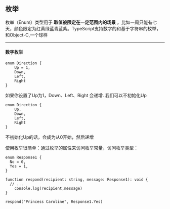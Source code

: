 ## 枚举

枚举（Enum）类型用于 **取值被限定在一定范围内的场景** ，比如一周只能有七天，颜色限定为红黄绿蓝青蓝紫。TypeScript支持数字的和基于字符串的枚举，和Object-C,一个球样

---

#### 数字枚举
```
enum Direction {
    Up = 1,
    Down,
    Left,
    Right
}
```
如果你设置了Up为1，Down、Left、Right 会递增.
我们可以不初始化Up
```
enum Direction {
    Up,
    Down,
    Left,
    Right
}
```
不初始化Up的话，会成为从0开始，然后递增


使用枚举很简单：通过枚举的属性来访问枚举常量，访问枚举类型：
```
enum Response1 {
  No = 0,
  Yes = 1,
}

function respond(recipient: string, message: Response1): void {
  // ...
	console.log(recipient,message)
}

respond("Princess Caroline", Response1.Yes)
```